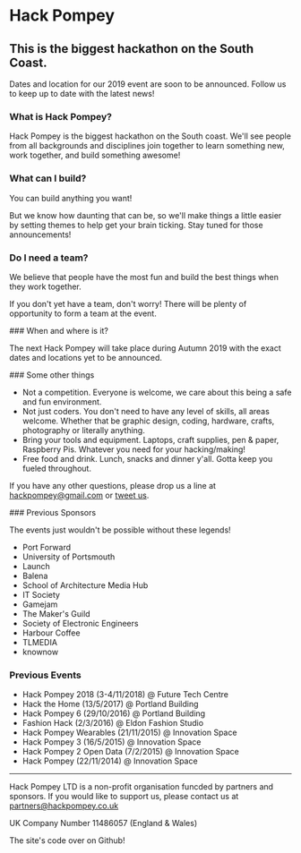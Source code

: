 # Hack Pompey
## This is the biggest hackathon on the South Coast.

Dates and location for our 2019 event are soon to be announced. Follow us to keep up to date with the latest news!

### What is Hack Pompey?

Hack Pompey is the biggest hackathon on the South coast. We'll see people from all backgrounds and disciplines join together to learn something new, work together, and build something awesome!

### What can I build?

You can build anything you want!

But we know how daunting that can be, so we'll make things a little easier by setting themes to help get your brain ticking. Stay tuned for those announcements!

### Do I need a team?

We believe that people have the most fun and build the best things when they work together.

If you don't yet have a team, don't worry! There will be plenty of opportunity to form a team at the event.

### When and where is it?

The next Hack Pompey will take place during Autumn 2019 with the exact dates and locations yet to be announced.

### Some other things 

- Not a competition. Everyone is welcome, we care about this being a safe and fun environment.
- Not just coders. You don't need to have any level of skills, all areas welcome. Whether that be graphic design, coding, hardware, crafts, photography or literally anything.
- Bring your tools and equipment. Laptops, craft supplies, pen & paper, Raspberry Pis. Whatever you need for your hacking/making!
- Free food and drink. Lunch, snacks and dinner y'all. Gotta keep you fueled throughout.

If you have any other questions, please drop us a line at [hackpompey@gmail.com](mailto:hackpompey@gmail.com) or [tweet us](https://twitter.com/hackpompey).

### Previous Sponsors

The events just wouldn't be possible without these legends!

- Port Forward
- University of Portsmouth
- Launch
- Balena
- School of Architecture Media Hub
- IT Society
- Gamejam
- The Maker's Guild
- Society of Electronic Engineers
- Harbour Coffee
- TLMEDIA
- knownow

### Previous Events

- Hack Pompey 2018 (3-4/11/2018) @ Future Tech Centre
- Hack the Home (13/5/2017) @ Portland Building
- Hack Pompey 6 (29/10/2016) @ Portland Building
- Fashion Hack (2/3/2016) @ Eldon Fashion Studio
- Hack Pompey Wearables (21/11/2015) @ Innovation Space
- Hack Pompey 3 (16/5/2015) @ Innovation Space
- Hack Pompey 2 Open Data (7/2/2015) @ Innovation Space
- Hack Pompey (22/11/2014) @ Innovation Space

---

Hack Pompey LTD is a non-profit organisation funcded by partners and sponsors. If you would like to support us, please contact us at [partners@hackpompey.co.uk](mailto:partners@hackpompey.co.uk)

UK Company Number 11486057 (England & Wales)

The site's code over on Github!